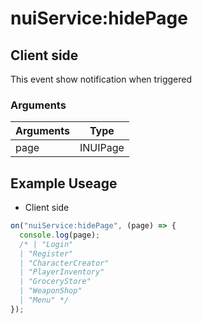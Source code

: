 # nuiService:hidePage

## Client side

This event show notification when triggered

### Arguments

| Arguments | Type     |
| --------- | -------- |
| page      | INUIPage |

## Example Useage

- Client side

```js
on("nuiService:hidePage", (page) => {
  console.log(page);
  /* | "Login"
  | "Register"
  | "CharacterCreator"
  | "PlayerInventory"
  | "GroceryStore"
  | "WeaponShop"
  | "Menu" */
});
```
